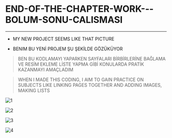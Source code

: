 # END-OF-THE-CHAPTER-WORK---BOLUM-SONU-CALISMASI
---
* MY NEW PROJECT SEEMS LIKE THAT PICTURE

* BENIM BU YENİ PROJEM ŞU ŞEKİLDE GÖZÜKÜYOR

 > BEN BU KODLAMAYI YAPARKEN SAYFALARI BİRBİRLERİNE BAĞLAMA VE RESİM EKLEME LİSTE YAPMA GİBİ KONULARDA PRATİK KAZANMAYI AMAÇLADIM
 
 > WHEN I MADE THIS CODING, I AIM TO GAIN PRACTICE ON SUBJECTS LIKE LINKING PAGES TOGETHER AND ADDING IMAGES, MAKING LISTS
 
![1](https://user-images.githubusercontent.com/109916927/182044042-d630f29f-2bd0-442a-9f32-8ef0f40e60e0.png)

![2](https://user-images.githubusercontent.com/109916927/182044048-2113ec82-01fe-47d9-8783-28591b77a4d2.png)

![3](https://user-images.githubusercontent.com/109916927/182044052-a00f4aad-61a8-4350-a3e4-19fed775015d.png)

![4](https://user-images.githubusercontent.com/109916927/182044055-2b119ae5-dbc2-4573-a070-d9fb603480a3.png)

